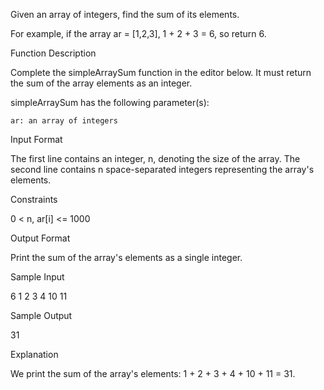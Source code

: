 Given an array of integers, find the sum of its elements.

For example, if the array ar = [1,2,3], 1 + 2 + 3 = 6, so return 6.

Function Description

Complete the simpleArraySum function in the editor below. It must return the sum of the array elements as an integer.

simpleArraySum has the following parameter(s):

    ar: an array of integers

Input Format

The first line contains an integer, n, denoting the size of the array.
The second line contains n space-separated integers representing the array's elements.

Constraints

0 < n, ar[i] <= 1000

Output Format

Print the sum of the array's elements as a single integer.

Sample Input

6
1 2 3 4 10 11

Sample Output

31

Explanation

We print the sum of the array's elements: 1 + 2 + 3 + 4 + 10 + 11 = 31.